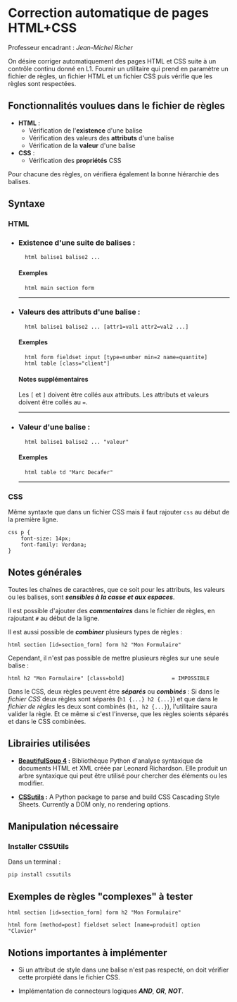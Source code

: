 # Correction automatique de pages HTML+CSS
Professeur encadrant : *Jean-Michel Richer*

On désire corriger automatiquement des pages HTML et CSS suite à un contrôle continu donné en 
L1. Fournir un utilitaire qui prend en paramètre un fichier de règles, un fichier HTML et un fichier CSS puis vérifie que les règles sont respectées.

## Fonctionnalités voulues dans le fichier de règles
-   **HTML** :
    -   Vérification de l'**existence** d'une balise
    -   Vérification des valeurs des **attributs** d'une balise
    -   Vérification de la **valeur** d'une balise
-   **CSS** :
    -   Vérification des **propriétés** CSS

Pour chacune des règles, on vérifiera également la bonne hiérarchie des balises.

## Syntaxe

### HTML

- ### Existence d'une suite de balises :

        html balise1 balise2 ...

    #### Exemples 
        html main section form
    
    ---

- ### Valeurs des attributs d'une balise :

        html balise1 balise2 ... [attr1=val1 attr2=val2 ...]

    #### Exemples 
        html form fieldset input [type=number min=2 name=quantite]
        html table [class="client"]
    
    #### Notes supplémentaires
    Les `[` et `]` doivent être collés aux attributs.
    Les attributs et valeurs doivent être collés au `=`.

    ---

- ### Valeur d'une balise :

        html balise1 balise2 ... "valeur"

    #### Exemples 
        html table td "Marc Decafer"

    ---

### CSS

Même syntaxte que dans un fichier CSS mais il faut rajouter `css` au début de la première ligne.

    css p {
        font-size: 14px;
        font-family: Verdana;
    }

## Notes générales
Toutes les chaînes de caractères, que ce soit pour les attributs, les valeurs ou les balises, sont ***sensibles à la casse et aux espaces***. 

Il est possible d'ajouter des ***commentaires*** dans le fichier de règles, en rajoutant `#` au début de la ligne.

Il est aussi possible de ***combiner*** plusieurs types de règles : 

    html section [id=section_form] form h2 "Mon Formulaire"


Cependant, il n'est pas possible de mettre plusieurs règles sur une seule balise : 

    html h2 "Mon Formulaire" [class=bold]               = IMPOSSIBLE


Dans le CSS, deux règles peuvent être ***séparés*** ou ***combinés*** : Si dans le *fichier CSS* deux règles sont séparés (`h1 {...} h2 {...}`) et que dans le *fichier de règles* les deux sont combinés (`h1, h2 {...}`), l'utilitaire saura valider la règle. Et ce même si c'est l'inverse, que les règles soients séparés et dans le CSS combinées.



## Librairies utilisées

-   **[BeautifulSoup 4](https://www.crummy.com/software/BeautifulSoup/bs4/doc/) :**
        Bibliothèque Python d'analyse syntaxique de documents HTML et XML créée par Leonard Richardson. 
        Elle produit un arbre syntaxique qui peut être utilisé pour chercher des éléments ou les modifier.

-   **[CSSutils](https://cthedot.de/cssutils/) :**
        A Python package to parse and build CSS Cascading Style Sheets. Currently a DOM only, no rendering options.
        
## Manipulation nécessaire

### Installer CSSUtils 

Dans un terminal :

    pip install cssutils

## Exemples de règles "complexes" à tester

    html section [id=section_form] form h2 "Mon Formulaire"

    html form [method=post] fieldset select [name=produit] option "Clavier"

## Notions importantes à implémenter 

-   Si un attribut de style dans une balise n'est pas respecté, on doit vérifier cette prorpiété dans le fichier CSS.

-   Implémentation de connecteurs logiques ***AND***, ***OR***, ***NOT***.